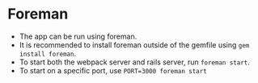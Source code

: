 # Foreman

- The app can be run using foreman.
- It is recommended to install foreman outside of the gemfile using `gem install foreman`.
- To start both the webpack server and rails server, run `foreman start`.
- To start on a specific port, use `PORT=3000 foreman start`
